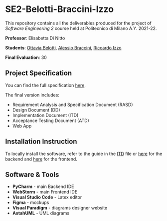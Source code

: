 # SE2-Belotti-Braccini-Izzo

This repository contains all the deliverables produced for the project of _Software Engineering 2_ course held at Politecnico di Milano A.Y. 2021-22.

**Professor**: Elisabetta Di Nitto

**Students**: [Ottavia Belotti](https://github.com/OttaviaBelotti), [Alessio Braccini](https://github.com/AlessioBraccini), [Riccardo Izzo](https://github.com/RiccardoIzzo)

**Final Evaluation**: 30
## Project Specification
You can find the full specification [here](https://github.com/AlessioBraccini/SE2-Belotti-Braccini-Izzo/blob/main/01.%20Assignment%20RDD%20AY%202021-2022.pdf).

The final version includes:
* Requirement Analysis and Specification Document (RASD)
* Design Document (DD)
* Implementation Document (ITD)
* Acceptance Testing Document (ATD)
* Web App

## Installation Instruction
To locally install the software, refer to the guide in the [ITD](https://github.com/AlessioBraccini/SE2-Belotti-Braccini-Izzo/blob/main/DeliveryFolder/IT/ITD%20v1.0.pdf) file or [here](https://github.com/AlessioBraccini/SE2-Belotti-Braccini-Izzo/blob/main/IT/README.md) for the backend and [here](https://github.com/AlessioBraccini/SE2-Belotti-Braccini-Izzo/blob/main/IT/dream_frontend/dream_app/README.md) for the frontend.

## Software & Tools
* **PyCharm** - main Backend IDE
* **WebStorm** - main Frontend IDE
* **Visual Studio Code** - Latex editor
* **Figma** - mockups
* **Visual Paradigm** - diagrams designer website
* **AstahUML** - UML diagrams
